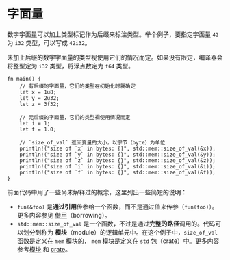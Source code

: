 # 字面量

数字字面量可以加上类型标记作为后缀来标注类型。举个例子，要指定字面量 `42` 为 `i32` 类型，可以写成 `42i32`。

未加上后缀的数字字面量的类型视使用它们的情况而定。如果没有限定，编译器会将整型定为 `i32` 类型，将浮点数定为 `f64` 类型。

```rust,editable
fn main() {
    // 有后缀的字面量，它们的类型在初始化时就确定
    let x = 1u8;
    let y = 2u32;
    let z = 3f32;

    // 无后缀的字面量，它们的类型视使用情况而定
    let i = 1;
    let f = 1.0;

    // `size_of_val` 返回变量的大小，以字节（byte）为单位
    println!("size of `x` in bytes: {}", std::mem::size_of_val(&x));
    println!("size of `y` in bytes: {}", std::mem::size_of_val(&y));
    println!("size of `z` in bytes: {}", std::mem::size_of_val(&z));
    println!("size of `i` in bytes: {}", std::mem::size_of_val(&i));
    println!("size of `f` in bytes: {}", std::mem::size_of_val(&f));
}
```

前面代码中用了一些尚未解释过的概念，这里列出一些简短的说明：

* `fun(&foo)`  是**通过引用**传参给一个函数，而不是通过值来传参（`fun(foo)`）。更多内容参见
  [借用][borrow]（borrowing）。
* `std::mem::size_of_val` 是一个函数，不过是通过**完整的路径**调用的。代码可以划分到称为
  **模块**（module）的逻辑单元中。在这个例子中，`size_of_val` 函数是定义在 `mem` 模块的，
  `mem` 模块是定义在 `std` 包（crate）中。更多内容参考[模块][mod] 和 [crate][crate]。

[borrow]: ./scope/borrow.html
[mod]: ./mod.html
[crate]: ./crates.html
